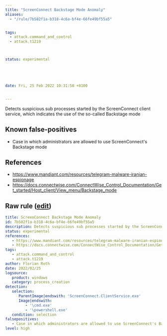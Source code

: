 ```yaml
---
title: "ScreenConnect Backstage Mode Anomaly"
aliases:
  - "/rule/7b582f1a-b318-4c6a-bf4e-66fe49bf55a5"


tags:
  - attack.command_and_control
  - attack.t1219



status: experimental





date: Fri, 25 Feb 2022 10:31:58 +0100


---
```


Detects suspicious sub processes started by the ScreenConnect client service, which indicates the use of the so-called Backstage mode

<!--more-->


## Known false-positives

* Case in which administrators are allowed to use ScreenConnect's Backstage mode



## References

* https://www.mandiant.com/resources/telegram-malware-iranian-espionage
* https://docs.connectwise.com/ConnectWise_Control_Documentation/Get_started/Host_client/View_menu/Backstage_mode


## Raw rule ([edit](https://github.com/SigmaHQ/sigma/edit/master/rules/windows/process_creation/proc_creation_win_screenconnect_anomaly.yml))
```yaml
title: ScreenConnect Backstage Mode Anomaly
id: 7b582f1a-b318-4c6a-bf4e-66fe49bf55a5
description: Detects suspicious sub processes started by the ScreenConnect client service, which indicates the use of the so-called Backstage mode
status: experimental
references:
   - https://www.mandiant.com/resources/telegram-malware-iranian-espionage
   - https://docs.connectwise.com/ConnectWise_Control_Documentation/Get_started/Host_client/View_menu/Backstage_mode
tags:
   - attack.command_and_control
   - attack.t1219
author: Florian Roth
date: 2022/02/25
logsource:
   product: windows
   category: process_creation
detection:
   selection:
      ParentImage|endswith: 'ScreenConnect.ClientService.exe'
      Image|endswith:
         - '\cmd.exe'
         - '\powershell.exe'
   condition: selection
falsepositives:
   - Case in which administrators are allowed to use ScreenConnect's Backstage mode
level: high

```
